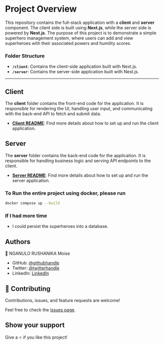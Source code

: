 # Project Overview

This repository contains the full-stack application with a **client** and **server** component. The client side is built using **Next.js**, while the server side is powered by **Nest.js**. The purpose of this project is to demonstrate a simple superhero management system, where users can add and view superheroes with their associated powers and humility scores.

### Folder Structure

- **`/client`**: Contains the client-side application built with Next.js.
- **`/server`**: Contains the server-side application built with Nest.js.

---

## Client

The **client** folder contains the front-end code for the application. It is responsible for rendering the UI, handling user input, and communicating with the back-end API to fetch and submit data.

- [**Client README**](./client/README.md): Find more details about how to set up and run the client application.

## Server

The **server** folder contains the back-end code for the application. It is responsible for handling business logic and serving API endpoints to the client.

- [**Server README**](./server/README.md): Find more details about how to set up and run the server application.

### To Run the entire project using docker, please run

```bash
docker compose up --build
```

### If I had more time

- I could persist the superheroes into a database.

## Authors

👤 NGANULO RUSHANIKA Moise

- GitHub: [@githubhandle](https://github.com/moise10r)
- Twitter: [@twitterhandle](https://twitter.com/MRushanika)
- LinkedIn: [LinkedIn](https://www.linkedin.com/in/nganulo-rushanika-mo%C3%AFse-626139197/)

## 🤝 Contributing

Contributions, issues, and feature requests are welcome!

Feel free to check the [issues page](../../issues/).

## Show your support

Give a ⭐️ if you like this project!
